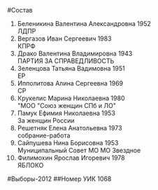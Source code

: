 #Состав
1. Беленикина Валентина Александровна 1952   
    ЛДПР
2. Вергазов Иван Сергеевич 1983   
    КПРФ
3. Драко Валентина Владимировна 1943   
    ПАРТИЯ ЗА СПРАВЕДЛИВОСТЬ
4. Зеленцова Татьяна Вадимовна 1951   
    ЕР
5. Ипполитова Алина Сергеевна 1969   
    СР
6. Крукелис Марина Николаевна 1980   
    "МОО "Союз женщин СПб и ЛО"
7. Памук Ефимия Николаевна 1953   
    За женщин России
8. Решетняк Елена Анатольевна 1973   
    собрание-работа
9. Сайпушева Нина Борисовна 1953   
    Муниципальный Совет МО МО Звездное
10. Филимохин Ярослав Игоревич 1978   
    ЯБЛОКО

#Выборы-2012
##Номер УИК
1068